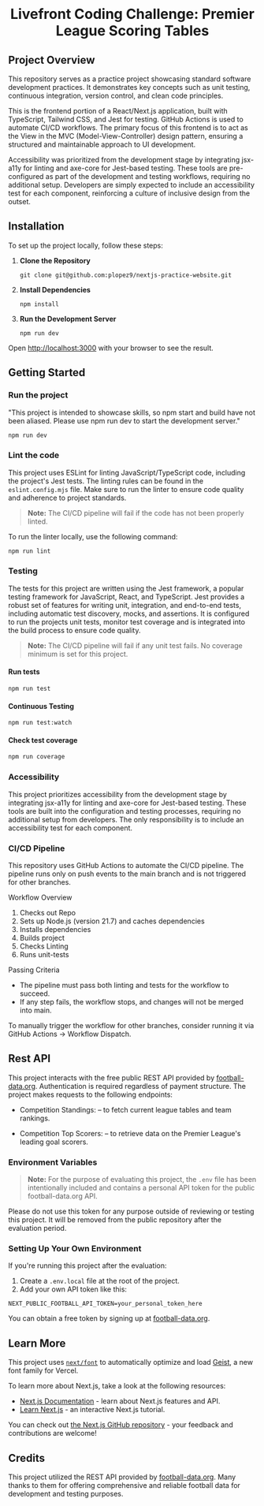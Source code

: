 # <p align="center" style="padding-top:20px">Livefront Coding Challenge: Premier League Scoring Tables </p>

## Project Overview

This repository serves as a practice project showcasing standard software development practices. It demonstrates key concepts such as unit testing, continuous integration, version control, and clean code principles.

This is the frontend portion of a React/Next.js application, built with TypeScript, Tailwind CSS, and Jest for testing. GitHub Actions is used to automate CI/CD workflows. The primary focus of this frontend is to act as the View in the MVC (Model-View-Controller) design pattern, ensuring a structured and maintainable approach to UI development.

Accessibility was prioritized from the development stage by integrating jsx-a11y for linting and axe-core for Jest-based testing. These tools are pre-configured as part of the development and testing workflows, requiring no additional setup. Developers are simply expected to include an accessibility test for each component, reinforcing a culture of inclusive design from the outset.

## Installation

To set up the project locally, follow these steps:

1. **Clone the Repository**

   ```
   git clone git@github.com:plopez9/nextjs-practice-website.git
   ```

2. **Install Dependencies**

   ```
   npm install
   ```

3. **Run the Development Server**
   ```
   npm run dev
   ```

Open [http://localhost:3000](http://localhost:3000) with your browser to see the result.

## Getting Started

### Run the project

"This project is intended to showcase skills, so npm start and build have not been aliased. Please use npm run dev to start the development server."

```sh
npm run dev
```

### Lint the code

This project uses ESLint for linting JavaScript/TypeScript code, including the project's Jest tests. The linting rules can be found in the `eslint.config.mjs` file. Make sure to run the linter to ensure code quality and adherence to project standards.

> **Note:** The CI/CD pipeline will fail if the code has not been properly linted.

To run the linter locally, use the following command:

```sh
npm run lint
```

### Testing

The tests for this project are written using the Jest framework, a popular testing framework for JavaScript, React, and TypeScript. Jest provides a robust set of features for writing unit, integration, and end-to-end tests, including automatic test discovery, mocks, and assertions. It is configured to run the projects unit tests, monitor test coverage and is integrated into the build process to ensure code quality.

> **Note:** The CI/CD pipeline will fail if any unit test fails. No coverage minimum is set for this project.

#### Run tests

```
npm run test
```

#### Continuous Testing

```
npm run test:watch
```

#### Check test coverage

```sh
npm run coverage
```

### Accessibility

This project prioritizes accessibility from the development stage by integrating jsx-a11y for linting and axe-core for Jest-based testing. These tools are built into the configuration and testing processes, requiring no additional setup from developers. The only responsibility is to include an accessibility test for each component.

### CI/CD Pipeline

This repository uses GitHub Actions to automate the CI/CD pipeline. The pipeline runs only on push events to the main branch and is not triggered for other branches.

Workflow Overview

1. Checks out Repo
2. Sets up Node.js (version 21.7) and caches dependencies
3. Installs dependencies
4. Builds project
5. Checks Linting
6. Runs unit-tests

Passing Criteria

- The pipeline must pass both linting and tests for the workflow to succeed.
- If any step fails, the workflow stops, and changes will not be merged into main.

To manually trigger the workflow for other branches, consider running it via GitHub Actions → Workflow Dispatch.

## Rest API

This project interacts with the free public REST API provided by [football-data.org](https://www.football-data.org/). Authentication is required regardless of payment structure. The project makes requests to the following endpoints:

- Competition Standings: – to fetch current league tables and team rankings.

- Competition Top Scorers: – to retrieve data on the Premier League's leading goal scorers.

### Environment Variables

> **Note:** For the purpose of evaluating this project, the `.env` file has been intentionally included and contains a personal API token for the public football-data.org API.

Please do not use this token for any purpose outside of reviewing or testing this project.
It will be removed from the public repository after the evaluation period.

### Setting Up Your Own Environment

If you're running this project after the evaluation:

1. Create a `.env.local` file at the root of the project.
2. Add your own API token like this:

```env
NEXT_PUBLIC_FOOTBALL_API_TOKEN=your_personal_token_here
```

You can obtain a free token by signing up at [football-data.org](https://www.football-data.org/).

## Learn More

This project uses [`next/font`](https://nextjs.org/docs/app/building-your-application/optimizing/fonts) to automatically optimize and load [Geist](https://vercel.com/font), a new font family for Vercel.

To learn more about Next.js, take a look at the following resources:

- [Next.js Documentation](https://nextjs.org/docs) - learn about Next.js features and API.
- [Learn Next.js](https://nextjs.org/learn) - an interactive Next.js tutorial.

You can check out [the Next.js GitHub repository](https://github.com/vercel/next.js) - your feedback and contributions are welcome!

## Credits

This project utilized the REST API provided by [football-data.org](https://www.football-data.org/). Many thanks to them for offering comprehensive and reliable football data for development and testing purposes.
